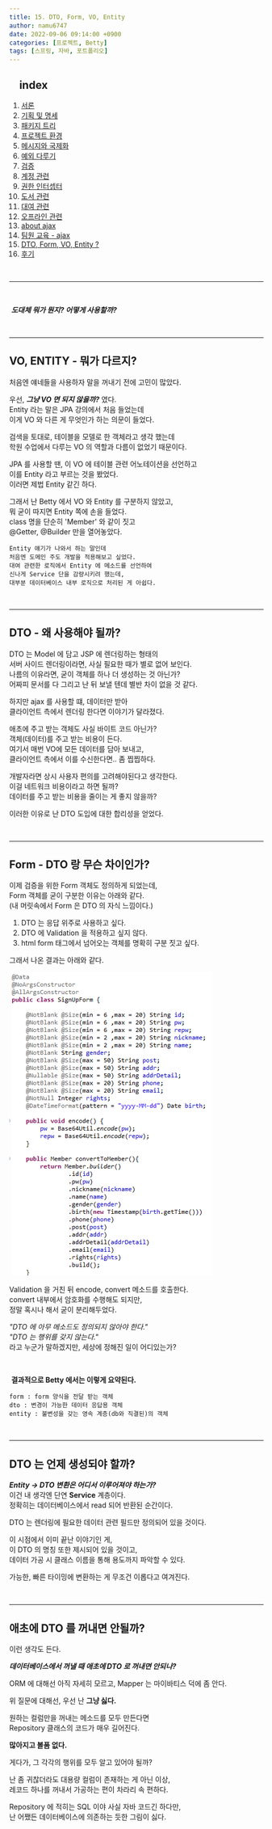 ```yaml
---
title: 15. DTO, Form, VO, Entity
author: namu6747
date: 2022-09-06 09:14:00 +0900
categories: [프로젝트, Betty]
tags: [스프링, 자바, 포트폴리오]
---
```


## &nbsp;&nbsp;&nbsp; index
1. [서론](/posts/project-betty-1/)
2. [기획 및 명세](/posts/project-betty-2-concept/)
3. [패키지 트리](/posts/project-betty-3-package-tree/)
4. [프로젝트 환경](/posts/project-betty-4-config/)
5. [메시지와 국제화](/posts/project-betty-5-message/)
6. [예외 다루기](/posts/project-betty-6-exception/)
7. [검증](/posts/project-betty-7-validation/)
8. [계정 관련](/posts/project-betty-8-sign/)
9. [권한 인터셉터](/posts/project-betty-9-interceptor/)
10. [도서 관련](/posts/project-betty-10-book/)
11. [대여 관련](/posts/project-betty-11-rental/)
12. [오프라인 관련](/posts/project-betty-12-offline/)
13. [about ajax](/posts/project-betty-13-ajax/)
14. [팀원 교육 - ajax](/posts/project-betty-14-edu-ajax/)
15. [DTO, Form, VO, Entity ?](/posts/project-betty-15-object/)
16. [후기](/posts/project-betty-16-review/)

<br/>
<hr/>
<br/>

&nbsp;**_도대체 뭐가 뭔지? 어떻게 사용할까?_**

<br/>
<hr/>

## VO, ENTITY - 뭐가 다르지?

처음엔 얘네들을 사용하자 말을 꺼내기 전에 고민이 많았다.  

우선, **_그냥 VO 면 되지 않을까?_** 였다.  
Entity 라는 말은 JPA 강의에서 처음 들었는데   
이게 VO 와 다른 게 무엇인가 하는 의문이 들었다.  

검색을 토대로, 테이블을 모델로 한 객체라고 생각 했는데  
학원 수업에서 다루는 VO 의 역할과 다름이 없었기 때문이다.  

JPA 를 사용할 땐, 이 VO 에 테이블 관련 어노테이션을 선언하고  
이를 Entity 라고 부르는 것을 봤었다.  
이러면 제법 Entity 같긴 하다.  

그래서 난 Betty 에서 VO 와 Entity 를 구분하지 않았고,  
뭐 굳이 따지면 Entity 쪽에 손을 들었다.  
class 명을 단순히 'Member' 와 같이 짓고   
@Getter, @Builder 만을 열어놓았다.  

```
Entity 얘기가 나와서 하는 말인데  
처음엔 도메인 주도 개발을 적용해보고 싶었다.  
대여 관련한 로직에서 Entity 에 메소드를 선언하여 
신나게 Service 단을 감량시키려 했는데,  
대부분 데이터베이스 내부 로직으로 처리된 게 아쉽다.  
```

<br/>
<hr/>

## DTO - 왜 사용해야 될까?

DTO 는 Model 에 담고 JSP 에 렌더링하는 형태의  
서버 사이드 렌더링이라면, 사실 필요한 때가 별로 없어 보인다.  
나름의 이유라면, 굳이 객체를 하나 더 생성하는 것 아닌가?  
어짜피 문서를 다 그리고 난 뒤 보낼 텐데 별반 차이 없을 것 같다.  

하지만 ajax 를 사용할 떄, 데이터만 받아  
클라이언트 측에서 렌더링 한다면 이야기가 달라졌다.  

애초에 주고 받는 객체도 사실 바이트 코드 아닌가?  
객체(데이터)를 주고 받는 비용이 든다.  
여기서 매번 VO에 모든 데이터를 담아 보내고,  
클라이언트 측에서 이를 수신한다면.. 좀 찝찝하다.  

개발자라면 상시 사용자 편의를 고려해야된다고 생각한다.  
이걸 네트워크 비용이라고 하면 될까?  
데이터를 주고 받는 비용을 줄이는 게 좋지 않을까?  

이러한 이유로 난 DTO 도입에 대한 합리성을 얻었다.  

<br/>
<hr/>

## Form - DTO 랑 무슨 차이인가?

이제 검증을 위한 Form 객체도 정의하게 되었는데,  
Form 객체를 굳이 구분한 이유는 아래와 같다.  
(내 머릿속에서 Form 은 DTO 의 자식 느낌이다.)

1. DTO 는 응답 위주로 사용하고 싶다.
2. DTO 에 Validation 을 적용하고 싶지 않다.
3. html form 태그에서 넘어오는 객체를 명확히 구분 짓고 싶다.

그래서 나온 결과는 아래와 같다.

![Desktop View](/assets/img/betty/object/form.png)

Validation 을 거친 뒤 encode, convert 메소드를 호출한다.  
convert 내부에서 암호화를 수행해도 되지만,  
정말 혹시나 해서 굳이 분리해두었다.  

_"DTO 에 아무 메소드도 정의되지 않아야 한다."_  
_"DTO 는 행위를 갖지 않는다."_  
라고 누군가 말하겠지만, 세상에 정해진 일이 어디있는가?  

<br/>

&nbsp;**결과적으로 Betty 에서는 이렇게 요약된다.**

```
form : form 양식을 전달 받는 객체
dto : 변경이 가능한 데이터 응답용 객체
entity : 불변성을 갖는 영속 계층(db와 직결된)의 객체
```


<br/>
<hr/>

## DTO 는 언제 생성되야 할까?

**_Entity -> DTO 변환은 어디서 이루어져야 하는가?_**  
이건 내 생각엔 단연 **Service** 계층이다.  
정확히는 데이터베이스에서 read 되어 반환된 순간이다.  

DTO 는 렌더링에 필요한 데이터 관련 필드만 정의되어 있을 것이다.  

이 시점에서 이미 끝난 이야기인 게,  
이 DTO 의 명칭 또한 제시되어 있을 것이고,  
데이터 가공 시 클래스 이름을 통해 용도까지 파악할 수 있다.  

가능한, 빠른 타이밍에 변환하는 게 무조건 이롭다고 여겨진다.  

<br/>
<hr/>

## 애초에 DTO 를 꺼내면 안될까?

이런 생각도 든다.  

**_데이터베이스에서 꺼낼 때 애초에 DTO 로 꺼내면 안되나?_**  

ORM 에 대해선 아직 자세히 모르고, Mapper 는 마이바티스 덕에 좀 안다.  

위 질문에 대해선, 우선 난 **그냥 싫다.**  

원하는 컬럼만을 꺼내는 메소드를 모두 만든다면  
Repository 클래스의 코드가 매우 길어진다.  

**많아지고 볼품 없다.**  

게다가, 그 각각의 행위를 모두 알고 있어야 될까?  

난 좀 귀찮더라도 대용량 컬럼이 존재하는 게 아닌 이상,  
레코드 하나를 꺼내서 가공하는 편이 차라리 속 편하다.  

Repository 에 적히는 SQL 이야 사실 자바 코드긴 하다만,  
난 어쨌든 데이터베이스에 의존하는 듯한 그림이 싫다.  
